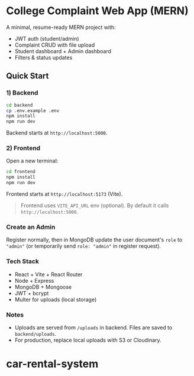 # College Complaint Web App (MERN)

A minimal, resume-ready MERN project with:
- JWT auth (student/admin)
- Complaint CRUD with file upload
- Student dashboard + Admin dashboard
- Filters & status updates

## Quick Start

### 1) Backend
```bash
cd backend
cp .env.example .env
npm install
npm run dev
```
Backend starts at `http://localhost:5000`.

### 2) Frontend
Open a new terminal:
```bash
cd frontend
npm install
npm run dev
```
Frontend starts at `http://localhost:5173` (Vite).

> Frontend uses `VITE_API_URL` env (optional). By default it calls `http://localhost:5000`.

### Create an Admin
Register normally, then in MongoDB update the user document's `role` to `"admin"` (or temporarily send `role: "admin"` in register request).

### Tech Stack
- React + Vite + React Router
- Node + Express
- MongoDB + Mongoose
- JWT + bcrypt
- Multer for uploads (local storage)

### Notes
- Uploads are served from `/uploads` in backend. Files are saved to `backend/uploads`.
- For production, replace local uploads with S3 or Cloudinary.
# car-rental-system
